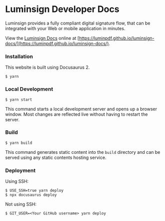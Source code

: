 # Luminsign Developer Docs

Luminsign provides a fully compliant digital signature flow, that can be integrated with your Web or mobile application in minutes. 

View the [Luminsign Docs](https://luminpdf.github.io/luminsign-docs/) online at [https://luminpdf.github.io/luminsign-docs/](https://luminpdf.github.io/luminsign-docs/). 

### Installation

This website is built using Docusaurus 2.

```
$ yarn
```

### Local Development

```
$ yarn start
```

This command starts a local development server and opens up a browser window. Most changes are reflected live without having to restart the server.

### Build

```
$ yarn build
```

This command generates static content into the `build` directory and can be served using any static contents hosting service.

### Deployment

Using SSH:

```
$ USE_SSH=true yarn deploy
$ npx docusaurus deploy
```

Not using SSH:

```
$ GIT_USER=<Your GitHub username> yarn deploy
```

